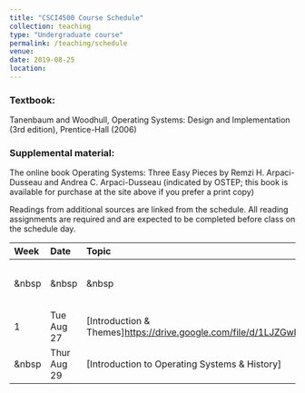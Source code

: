 ```yaml
---
title: "CSCI4500 Course Schedule"
collection: teaching
type: "Undergraduate course"
permalink: /teaching/schedule
venue: 
date: 2019-08-25
location: 
---
```


### Textbook:
Tanenbaum and Woodhull, Operating Systems: Design and Implementation (3rd edition), Prentice-Hall (2006)

### Supplemental material:
The online book Operating Systems: Three Easy Pieces by Remzi H. Arpaci-Dusseau and Andrea C. Arpaci-Dusseau (indicated by OSTEP; this book is available for purchase at the site above if you prefer a print copy)

Readings from additional sources are linked from the schedule. All reading assignments are required and are expected to be completed before class on the schedule day.


| Week   | Date    | Topic                  | Assignment                     | 
| :------|:--------|:-----------------------|:-------------------------------|
| &nbsp  | &nbsp   | &nbsp                  | (to be completed before class) |
| 1      | Tue  Aug 27 | [Introduction & Themes]https://drive.google.com/file/d/1LJZGwb4iwN0j61UWXRvGEUgvF1mr1nLa/view | &nbsp |
| &nbsp  | Thur Aug 29 | [Introduction to Operating Systems & History]                                                 | Reading: ch.1.1 - 1.3 |



